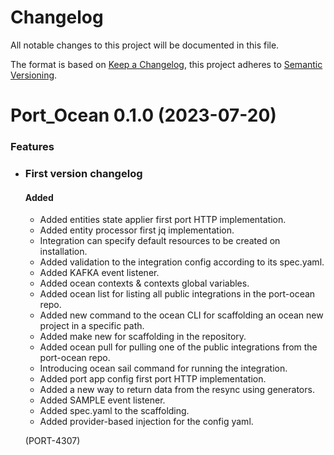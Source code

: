 # Changelog

All notable changes to this project will be documented in this file.

The format is based on [Keep a Changelog](https://keepachangelog.com/en/1.0.0/),
this project adheres to [Semantic Versioning](https://semver.org/spec/v2.0.0.html).

<!-- towncrier release notes start -->

# Port_Ocean 0.1.0 (2023-07-20)

### Features

- ### First version changelog

  #### Added

  - Added entities state applier first port HTTP implementation.
  - Added entity processor first jq implementation.
  - Integration can specify default resources to be created on installation.
  - Added validation to the integration config according to its spec.yaml.
  - Added KAFKA event listener.
  - Added ocean contexts & contexts global variables.
  - Added ocean list for listing all public integrations in the port-ocean repo.
  - Added new command to the ocean CLI for scaffolding an ocean new project in a specific path.
  - Added make new for scaffolding in the repository.
  - Added ocean pull for pulling one of the public integrations from the port-ocean repo.
  - Introducing ocean sail command for running the integration.
  - Added port app config first port HTTP implementation.
  - Added a new way to return data from the resync using generators.
  - Added SAMPLE event listener.
  - Added spec.yaml to the scaffolding.
  - Added provider-based injection for the config yaml.

  (PORT-4307)
